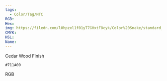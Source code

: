 ```yaml
---
tags:
  - Color/Tag/NTC
RGB:
Hex:
img: https://filedn.com/l0hpzxl1f01yT7GHxtF8cyk/Color%20Snake/standard_csv_to_svg/%23/711A00.svg
CMYK:
HSL:
Name:
---
```

Cedar Wood Finish
```palette
#711A00
```
RGB
